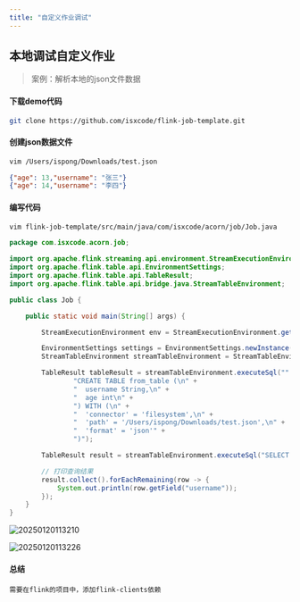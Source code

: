 ```yaml
---
title: "自定义作业调试"
---
```


## 本地调试自定义作业
 
> 案例：解析本地的json文件数据

#### 下载demo代码

```bash
git clone https://github.com/isxcode/flink-job-template.git
```

#### 创建json数据文件

```bash
vim /Users/ispong/Downloads/test.json
```

```json
{"age": 13,"username": "张三"}
{"age": 14,"username": "李四"}
```

#### 编写代码

```bash
vim flink-job-template/src/main/java/com/isxcode/acorn/job/Job.java
```

```java
package com.isxcode.acorn.job;

import org.apache.flink.streaming.api.environment.StreamExecutionEnvironment;
import org.apache.flink.table.api.EnvironmentSettings;
import org.apache.flink.table.api.TableResult;
import org.apache.flink.table.api.bridge.java.StreamTableEnvironment;

public class Job {

    public static void main(String[] args) {

        StreamExecutionEnvironment env = StreamExecutionEnvironment.getExecutionEnvironment();

        EnvironmentSettings settings = EnvironmentSettings.newInstance().inStreamingMode().build();
        StreamTableEnvironment streamTableEnvironment = StreamTableEnvironment.create(env, settings);

        TableResult tableResult = streamTableEnvironment.executeSql("" +
                "CREATE TABLE from_table (\n" +
                "  username String,\n" +
                "  age int\n" +
                ") WITH (\n" +
                "  'connector' = 'filesystem',\n" +
                "  'path' = '/Users/ispong/Downloads/test.json',\n" +
                "  'format' = 'json'" +
                ")");

        TableResult result = streamTableEnvironment.executeSql("SELECT * FROM from_table");

        // 打印查询结果
        result.collect().forEachRemaining(row -> {
            System.out.println(row.getField("username"));
        });
    }
}
```

![20250120113210](https://img.isxcode.com/picgo/20250120113210.png)

![20250120113226](https://img.isxcode.com/picgo/20250120113226.png)

#### 总结

```wikitext
需要在flink的项目中，添加flink-clients依赖
```